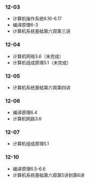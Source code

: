 ### 12-03
* 计算机操作系统6.16-6.17
* 编译原理6-3
* 计算机系统基础第六周第三讲
### 12-04
* 计算机网络3.6（未完成）
* 计算机组成原理5.1（未完成）
### 12-05
* 计算机系统基础第六周第四讲
### 12-06
* 编译原理6.4
* 计算机网路3.6
### 12-07
* 计算机组成原理5.1
### 12-10
* 编译原理6.5-6.6
* 计算机系统基础第六周第5讲到第6讲
